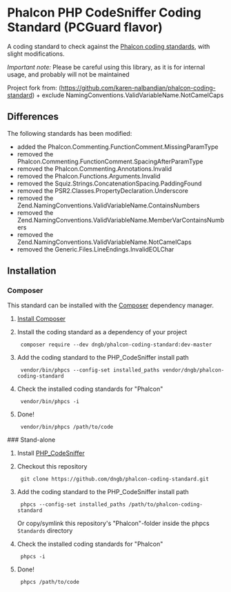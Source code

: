 # Phalcon PHP CodeSniffer Coding Standard (PCGuard flavor)

A coding standard to check against the [Phalcon coding standards](https://github.com/framgia/coding-standards/blob/master/eng/php/phalcon.md),
with slight modifications.

_Important note:_ Please be careful using this library, as it is for internal usage, and probably will not be maintained

Project fork from: (https://github.com/karen-nalbandian/phalcon-coding-standard) + exclude NamingConventions.ValidVariableName.NotCamelCaps

## Differences

The following standards has been modified:

- added the Phalcon.Commenting.FunctionComment.MissingParamType
- removed the Phalcon.Commenting.FunctionComment.SpacingAfterParamType
- removed the Phalcon.Commenting.Annotations.Invalid
- removed the Phalcon.Functions.Arguments.Invalid
- removed the Squiz.Strings.ConcatenationSpacing.PaddingFound
- removed the PSR2.Classes.PropertyDeclaration.Underscore
- removed the Zend.NamingConventions.ValidVariableName.ContainsNumbers
- removed the Zend.NamingConventions.ValidVariableName.MemberVarContainsNumbers
- removed the Zend.NamingConventions.ValidVariableName.NotCamelCaps
- removed the Generic.Files.LineEndings.InvalidEOLChar

## Installation

### Composer

This standard can be installed with the [Composer](https://getcomposer.org/) dependency manager.

1. [Install Composer](https://getcomposer.org/doc/00-intro.md)

2. Install the coding standard as a dependency of your project

        composer require --dev dngb/phalcon-coding-standard:dev-master

3. Add the coding standard to the PHP_CodeSniffer install path

        vendor/bin/phpcs --config-set installed_paths vendor/dngb/phalcon-coding-standard

4. Check the installed coding standards for "Phalcon"

        vendor/bin/phpcs -i

5. Done!

        vendor/bin/phpcs /path/to/code

### Stand-alone

1. Install [PHP_CodeSniffer](https://github.com/squizlabs/PHP_CodeSniffer)

2. Checkout this repository

        git clone https://github.com/dngb/phalcon-coding-standard.git

3. Add the coding standard to the PHP_CodeSniffer install path

        phpcs --config-set installed_paths /path/to/phalcon-coding-standard

   Or copy/symlink this repository's "Phalcon"-folder inside the phpcs `Standards` directory

4. Check the installed coding standards for "Phalcon"

        phpcs -i

5. Done!

        phpcs /path/to/code
        
